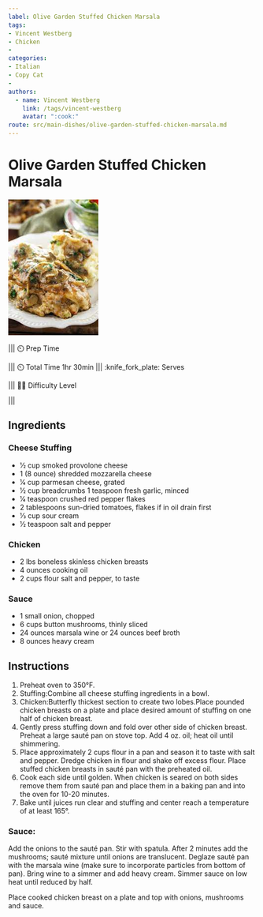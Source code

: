 ```yaml
---
label: Olive Garden Stuffed Chicken Marsala
tags:
- Vincent Westberg
- Chicken
- 
categories:
- Italian
- Copy Cat
- 
authors:
  - name: Vincent Westberg
    link: /tags/vincent-westberg
    avatar: ":cook:"
route: src/main-dishes/olive-garden-stuffed-chicken-marsala.md
---
```


# Olive Garden Stuffed Chicken Marsala
![](../static/banners/chicken_marsala.jpeg)

||| :timer_clock: Prep Time
 
||| :timer_clock: Total Time
1hr 30min
||| :knife_fork_plate: Serves

||| :cook: Difficulty Level

|||

## Ingredients
### Cheese Stuffing
- 1⁄2 cup smoked provolone cheese
- 1 (8 ounce) shredded mozzarella cheese
- 1⁄4 cup parmesan cheese, grated
- 1⁄2 cup breadcrumbs 1 teaspoon fresh garlic, minced 
- 1⁄4 teaspoon crushed red pepper flakes 
- 2 tablespoons sun-dried tomatoes, flakes if in oil drain first 
- 1⁄3 cup sour cream 
- 1⁄2 teaspoon salt and pepper 
### Chicken
- 2 lbs boneless skinless chicken breasts 
- 4 ounces cooking oil 
- 2 cups flour salt and pepper, to taste
### Sauce
- 1 small onion, chopped 
- 6 cups button mushrooms, thinly sliced 
- 24 ounces marsala wine or 24 ounces beef broth 
- 8 ounces heavy cream 

## Instructions

1. Preheat oven to 350°F.
2. Stuffing:Combine all cheese stuffing ingredients in a bowl.
3. Chicken:Butterfly thickest section to create two lobes.Place pounded chicken breasts on a plate and place desired amount of stuffing on one half of chicken breast.
4. Gently press stuffing down and fold over other side of chicken breast. Preheat a large sauté pan on stove top. Add 4 oz. oil; heat oil until shimmering.
5. Place approximately 2 cups flour in a pan and season it to taste with salt and pepper. Dredge chicken in flour and shake off excess flour. Place stuffed chicken breasts in sauté pan with the preheated oil.
6. Cook each side until golden. When chicken is seared on both sides remove them from sauté pan and place them in a baking pan and into the oven for 10-20 minutes.
7. Bake until juices run clear and stuffing and center reach a temperature of at least 165°.

### Sauce:
Add the onions to the sauté pan. Stir with spatula. After 2 minutes add the mushrooms; sauté mixture until onions are translucent. Deglaze sauté pan with the marsala wine (make sure to incorporate particles from bottom of pan). Bring wine to a simmer and add heavy cream. Simmer sauce on low heat until reduced by half.

Place cooked chicken breast on a plate and top with onions, mushrooms and sauce.









<!--- Different Styles of Resources for the bottom of the page

## Resources 
[!ref target="blank" text="Recipe"](https://www.tastesoflizzyt.com/spiced-cranberry-apple-cider/)
[!ref target="blank" text="Archive"](https://archive.is/xONP1)

## Picture of recipe card stored on GitHub

==- Recipe (front)
![](/static/recipes/butter-pecan-cake-front.jpg)
==- Recipe (back)
![](/static/recipes/butter-pecan-cake-back.jpg)

-->
